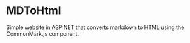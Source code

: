 # MDToHtml
Simple website in ASP.NET that converts markdown to HTML using the CommonMark.js component.
